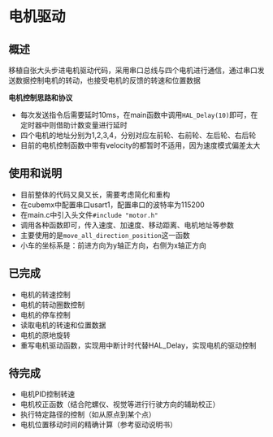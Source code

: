 # 电机驱动

## 概述
移植自张大头步进电机驱动代码，采用串口总线与四个电机进行通信，通过串口发送数据控制电机的转动，也接受电机的反馈的转速和位置数据

**电机控制思路和协议**
- 每次发送指令后需要延时10ms，在main函数中调用`HAL_Delay(10)`即可，在定时器中则借助计数变量进行延时
- 四个电机的地址分别为1,2,3,4，分别对应左前轮、右前轮、左后轮、右后轮
- 目前的电机控制函数中带有velocity的都暂时不适用，因为速度模式偏差太大



## 使用和说明
- 目前整体的代码又臭又长，需要考虑简化和重构
- 在cubemx中配置串口usart1，配置串口的波特率为115200
- 在main.c中引入头文件`#include "motor.h"`
- 调用各种函数即可，传入速度、加速度、移动距离、电机地址等参数
- 主要使用的是`move_all_direction_position`这一函数
- 小车的坐标系是：前进方向为y轴正方向，右侧为x轴正方向

## 已完成
- 电机的转速控制
- 电机的转动圈数控制
- 电机的停车控制
- 读取电机的转速和位置数据
- 电机的原地旋转
- 重写电机驱动函数，实现用中断计时代替HAL_Delay，实现电机的驱动控制

## 待完成
- 电机PID控制转速
- 电机校正函数（结合陀螺仪、视觉等进行行驶方向的辅助校正）
- 执行特定路径的控制（如从原点到某个点）
- 电机位置移动时间的精确计算（参考驱动说明书）






